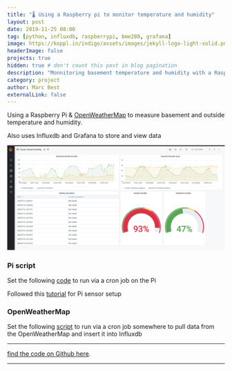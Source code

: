 ```yaml
---
title: "🌡️ Using a Raspberry pi to monitor temperature and humidity"
layout: post
date: 2019-11-25 08:00
tag: [python, influxdb, raspberrypi, bme280, grafana]
image: https://koppl.in/indigo/assets/images/jekyll-logo-light-solid.png
headerImage: false
projects: true
hidden: true # don't count this post in blog pagination
description: "Monnitoring basement temperature and humidity with a Raspberry pi"
category: project
author: Marc Best
externalLink: false
---
```


Using a Raspberry Pi & [OpenWeatherMap](https://openweathermap.org/) to measure basement and outside temperature and humidity.

Also uses Influxdb and Grafana to store and view data

![Alt text](../assets/images/posts/pi-grafana.png?raw=true "Grana Dashboard")

### Pi script
Set the following [code](https://github.com/marcbest/home_automation_scripts/blob/master/pi_to_influx.py) to run via a cron job on the Pi

Followed this [tutorial](https://medium.com/initial-state/how-to-build-a-crawl-space-humidity-monitor-with-a-raspberry-pi-669f2a632cf4) for Pi sensor setup 

### OpenWeatherMap
Set the following [script](https://github.com/marcbest/home_automation_scripts/blob/master/outside_temp_to_influx.py) to run via a cron job somewhere to pull data from the OpenWeatherMap and insert it into Influxdb

---

[find the code on Github here](https://github.com/marcbest/home_automation_scripts).

---



